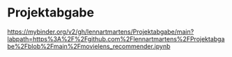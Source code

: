 # Projektabgabe
https://mybinder.org/v2/gh/lennartmartens/Projektabgabe/main?labpath=https%3A%2F%2Fgithub.com%2Flennartmartens%2FProjektabgabe%2Fblob%2Fmain%2Fmovielens_recommender.ipynb
